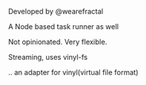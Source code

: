 
Developed by @wearefractal

A Node based task runner as well

Not opinionated. Very flexible.

Streaming, uses vinyl-fs

.. an adapter for vinyl(virtual file format)


